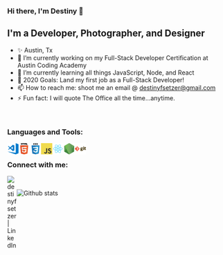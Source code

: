 ### Hi there, I'm Destiny 👋

## I'm a Developer, Photographer, and Designer 
- ✨ Austin, Tx
- 🔭 I’m currently working on my Full-Stack Developer Certification at Austin Coding Academy
- 🌱 I’m currently learning all things JavaScript, Node, and React
- 🥅 2020 Goals: Land my first job as a Full-Stack Developer!
- 📫 How to reach me: shoot me an email @ destinyfsetzer@gmail.com
- ⚡ Fun fact: I will quote The Office all the time...anytime.

<br/>

### Languages and Tools:

<img align="left" alt="Visual Studio Code" width="26px" src="https://raw.githubusercontent.com/github/explore/80688e429a7d4ef2fca1e82350fe8e3517d3494d/topics/visual-studio-code/visual-studio-code.png" />
<img align="left" alt="HTML5" width="26px" src="https://raw.githubusercontent.com/github/explore/80688e429a7d4ef2fca1e82350fe8e3517d3494d/topics/html/html.png" />
<img align="left" alt="CSS3" width="26px" src="https://raw.githubusercontent.com/github/explore/80688e429a7d4ef2fca1e82350fe8e3517d3494d/topics/css/css.png" />
<img align="left" alt="JavaScript" width="26px" src="https://raw.githubusercontent.com/github/explore/80688e429a7d4ef2fca1e82350fe8e3517d3494d/topics/javascript/javascript.png" />
<img align="left" alt="React" width="26px" src="https://raw.githubusercontent.com/github/explore/80688e429a7d4ef2fca1e82350fe8e3517d3494d/topics/react/react.png" />
<img align="left" alt="Node.js" width="26px" src="https://raw.githubusercontent.com/github/explore/80688e429a7d4ef2fca1e82350fe8e3517d3494d/topics/nodejs/nodejs.png" />
<img align="left" alt="Git" width="26px" src="https://raw.githubusercontent.com/github/explore/80688e429a7d4ef2fca1e82350fe8e3517d3494d/topics/git/git.png" />

<br/>

### Connect with me:
[<img align="left" alt="destinyfsetzer | LinkedIn" width="22px" src="https://cdn.jsdelivr.net/npm/simple-icons@v3/icons/linkedin.svg" />][linkedin]

<br/>

![Github stats](https://github-readme-stats.vercel.app/api?username=destinyfsetzer)

[linkedin]: https://linkedin.com/in/destinyfsetzer


<!--
**destinyfsetzer/destinyfsetzer** is a ✨ _special_ ✨ repository because its `README.md` (this file) appears on your GitHub profile.
Here are some ideas to get you started:
-->
